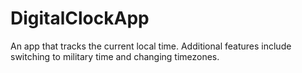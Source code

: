 # DigitalClockApp
An app that tracks the current local time. Additional features include switching to military time and changing timezones.
